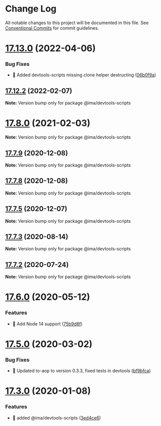 # Change Log

All notable changes to this project will be documented in this file.
See [Conventional Commits](https://conventionalcommits.org) for commit guidelines.

# [17.13.0](https://github.com/seznam/ima/compare/v17.12.3...v17.13.0) (2022-04-06)


### Bug Fixes

* 🐛 Added devtools-scripts missing clone helper destructing ([06b0f9a](https://github.com/seznam/ima/commit/06b0f9a7022807be51d352d19b620fd698a3baf8))





## [17.12.2](https://github.com/seznam/ima/compare/v17.12.1...v17.12.2) (2022-02-07)

**Note:** Version bump only for package @ima/devtools-scripts





# [17.8.0](https://github.com/seznam/ima/compare/v17.7.10...v17.8.0) (2021-02-03)

**Note:** Version bump only for package @ima/devtools-scripts





## [17.7.9](https://github.com/seznam/ima/compare/v17.7.8...v17.7.9) (2020-12-08)

**Note:** Version bump only for package @ima/devtools-scripts





## [17.7.8](https://github.com/seznam/ima/compare/v17.7.7...v17.7.8) (2020-12-08)

**Note:** Version bump only for package @ima/devtools-scripts





## [17.7.5](https://github.com/seznam/ima/compare/v17.7.4...v17.7.5) (2020-12-07)

**Note:** Version bump only for package @ima/devtools-scripts





## [17.7.3](https://github.com/seznam/ima/compare/v17.7.2...v17.7.3) (2020-08-14)

**Note:** Version bump only for package @ima/devtools-scripts





## [17.7.2](https://github.com/seznam/ima/compare/v17.7.1...v17.7.2) (2020-07-24)

**Note:** Version bump only for package @ima/devtools-scripts





# [17.6.0](https://github.com/seznam/ima/compare/v17.5.3...v17.6.0) (2020-05-12)


### Features

* 🎸 Add Node 14 support ([75b9d8f](https://github.com/seznam/ima/commit/75b9d8f4adcc9b11fea5ebc3861ee6cea422e182))





# [17.5.0](https://github.com/seznam/ima/compare/v17.4.0...v17.5.0) (2020-03-02)


### Bug Fixes

* 🐛 Updated to-aop to version 0.3.3, fixed tests in devtools ([bf9bfca](https://github.com/seznam/ima/commit/bf9bfcada83ef8cf027275dfdb279c6973bc4331))





# [17.3.0](https://github.com/seznam/ima/compare/v17.2.0...v17.3.0) (2020-01-08)


### Features

* 🎸 added @ima/devtools-scripts ([3ed4ce6](https://github.com/seznam/ima/commit/3ed4ce62004df1a43f423541454ad7a85e932ba2))
